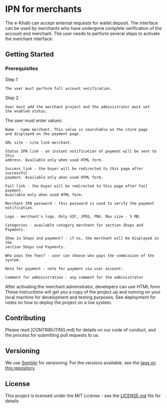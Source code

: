 # IPN for merchants

The e-Khalti can accept external requests for wallet deposit. The
interface can be used by merchants who have undergone complete
verification of the account and merchant. The user needs to perform
several steps to activate the merchant interface:

## Getting Started

### Prerequisites

Step 1

```
The user must perform full account verification.
```


Step 2
```
User must add the merchant project and the administrator must set
the enabled status.
```

The user must enter values:
```
Name - name merchant. This value is searchable on the store page
and displayed on the payment page.
```

```
URL site - site link merchant.
```

```
Status IPN link - an instant notification of payment will be sent to this
address. Available only when used HTML form.
```

```
Success link - the buyer will be redirected to this page after successful
payment. Available only when used HTML form.
```

```
Fail link - the buyer will be redirected to this page after fail payment.
Available only when used HTML form.
```

```
Merchant IPN password - this password is used to verify the payment
notification.
```

```
Logo - merchant's logo. Only GIF, JPEG, PNG. Max size - 5 MB.
```

```
Categories - available category merchant for section Shops and
Payments.
```

```
Show in Shops and payment? - if es, the merchant will be displayed in the
section Shops snd Payments.
```

```
Who pays the fees? - user can choose who pays the commission of the
system.
```

```
Note for payment - note for payment via user account:
```

```
Comment for administration - any comment for the administrator
```

After activating the merchant administrator, developers can use HTML form
These instructions will get you a copy of the project up and running on your local machine for development and testing purposes. See deployment for notes on how to deploy the project on a live system.


## Contributing

Please read [CONTRIBUTING.md] for details on our code of conduct, and the process for submitting pull requests to us.

## Versioning

We use [SemVer](http://semver.org/) for versioning. For the versions available, see the [tags on this repository](https://github.com/your/project/tags). 


## License

This project is licensed under the MIT License - see the [LICENSE.md](LICENSE.md) file for details

